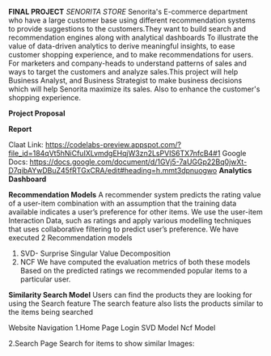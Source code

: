 **FINAL PROJECT**
*SENORITA STORE*
Senorita's E-commerce department who have a large customer base using different recommendation systems to provide suggestions to the customers.They want to build search and recommendation engines along with analytical dashboards
To illustrate the value of data-driven analytics to derive meaningful insights, to ease customer shopping experience, and to make recommendations for users. For marketers and company-heads to understand patterns of sales and ways to target the customers and analyze sales.This project will help Business Analyst, and Business Strategist to make business decisions which will help Senorita maximize its sales. Also to enhance the customer's shopping experience.


**Project Proposal**

**Report**

Claat Link: https://codelabs-preview.appspot.com/?file_id=184qVt5hNiCfuIXLvmdgEHqjW3zn2LsPVIS6TX7nfcB4#1
Google Docs: https://docs.google.com/document/d/1GVj5-7aUGGp22Bq0jwXt-D7qibAYwDBuZ45fRTGxCRA/edit#heading=h.mmt3dpnuogwo
**Analytics Dashboard**




























**Recommendation Models** 
A recommender system predicts the rating value of a user-item combination with an assumption that the training data available indicates a user’s preference for other items.
We use the user-item Interaction Data, such as ratings and apply various modelling techniques that uses collaborative filtering to predict user’s preference.
We have executed 2 Recommendation models
1. SVD- Surprise Singular Value Decomposition
2. NCF
We have computed the evaluation metrics of both these models
Based on the predicted ratings we recommended popular items to a particular user.


**Similarity Search Model**
Users can find the products they are looking for using the Search feature
The search feature also lists the products similar to the items being searched

  
  Website Navigation
  1.Home Page
   Login
    SVD Model
    Ncf Model
  
  
  2.Search Page
   Search for items to show similar Images:
  
  
  
